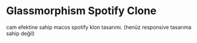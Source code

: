 ﻿# Glassmorphism Spotify Clone

 cam efektine sahip macos spotify klon tasarımı.
 (henüz responsive tasarıma sahip değil)
